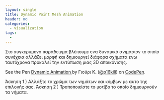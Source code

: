 ```yaml
---
layout: single
title: Dynamic Point Mesh Animation
header: no
categories:
  - visualization
tags:
  - 
---
```


 Στο συγκερυμενο παράδειγμα βλέπουμε ενα δυναμικό 
  ανιμάσιον το οποίο συνέχεια αλλάζει μορφή
  και δημιουργεί διάφορα σχήματα ενω ταυτόχρονα
  προκαλεί την εντύπωση μιας 3D αποικόνισης.

<p data-height="265" data-theme-id="dark" data-slug-hash="mQxNYX" data-default-tab="js,result" data-user="p16kili" data-pen-title="DynamicAnimation " data-preview="true" class="codepen">See the Pen <a href="https://codepen.io/p16kili/pen/mQxNYX/">Dynamic Animation </a> by Γιούρι Κ. (<a href="https://codepen.io/p16kili">@p16kili</a>) on <a href="https://codepen.io">CodePen</a>.</p>
<script async src="https://static.codepen.io/assets/embed/ei.js"></script>


Άσκηση 1 ) Αλλάξτε το χρώμα των νημάτων και κόμβων με αυτο της επιλογής σας.
Άσκηση 2 ) Τροποποιείστε το μοτίβο το οποίο δημιουργούν τα νήματα.

